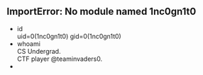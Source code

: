 ## ImportError: No module named 1nc0gn1t0

* id \
uid=0(1nc0gn1t0) gid=0(1nc0gn1t0)
*  whoami \
CS Undergrad.\
CTF player @teaminvaders0.
*
